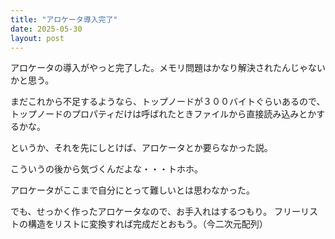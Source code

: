```yaml
---
title: "アロケータ導入完了"
date: 2025-05-30
layout: post
---
```


アロケータの導入がやっと完了した。メモリ問題はかなり解決されたんじゃないかと思う。

まだこれから不足するようなら、トップノードが３００バイトぐらいあるので、トップノードのプロパティだけは呼ばれたときファイルから直接読み込みとかするかな。

というか、それを先にしとけば、アロケータとか要らなかった説。

こういうの後から気づくんだよな・・・トホホ。

アロケータがここまで自分にとって難しいとは思わなかった。

でも、せっかく作ったアロケータなので、お手入れはするつもり。
フリーリストの構造をリストに変換すれば完成だとおもう。（今二次元配列）
